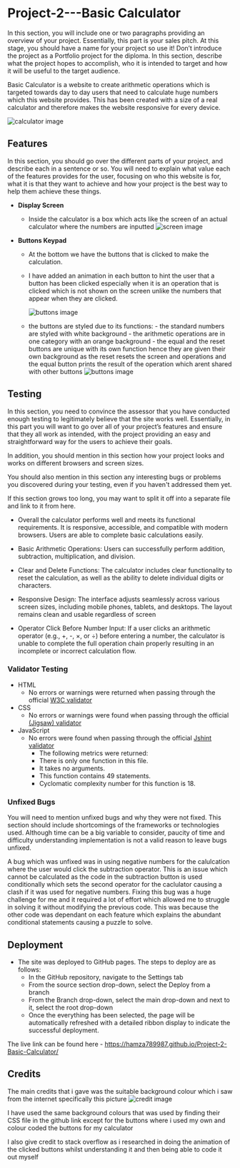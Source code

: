 # Project-2---Basic Calculator

In this section, you will include one or two paragraphs providing an overview of your project. Essentially, this part is your sales pitch. At this stage, you should have a name for your project so use it! Don’t introduce the project as a Portfolio project for the diploma. In this section, describe what the project hopes to accomplish, who it is intended to target and how it will be useful to the target audience.

Basic Calculator is a website to create arithmetic operations which is targeted towards day to day users that need to calculate huge numbers which this website provides. This has been created with a size of a real calculator and therefore makes the website responsive for every device.

![calculator image](assets/images/wholeImage.png)

## Features

In this section, you should go over the different parts of your project, and describe each in a sentence or so. You will need to explain what value each of the features provides for the user, focusing on who this website is for, what it is that they want to achieve and how your project is the best way to help them achieve these things.

- **Display Screen**

  - Inside the calculator is a box which acts like the screen of an actual calculator where the numbers are inputted
    ![screen image](assets/images/screenImage.png)

- **Buttons Keypad**

  - At the bottom we have the buttons that is clicked to make the calculation.
  - I have added an animation in each button to hint the user that a button has been clicked especially when it is an operation that is clicked which is not shown on the screen unlike the numbers that appear when they are clicked.

    ![buttons image](assets/images/buttonsImage.png)

  - the buttons are styled due to its functions: - the standard numbers are styled with white background - the arithmetic operations are in one category with an orange background - the equal and the reset buttons are unique with its own function hence they are given their own background as the reset resets the screen and operations and the equal button prints the result of the operation which arent shared with other buttons
    ![buttons image](assets/images/clickedButtonImage.png)

## Testing

In this section, you need to convince the assessor that you have conducted enough testing to legitimately believe that the site works well. Essentially, in this part you will want to go over all of your project’s features and ensure that they all work as intended, with the project providing an easy and straightforward way for the users to achieve their goals.

In addition, you should mention in this section how your project looks and works on different browsers and screen sizes.

You should also mention in this section any interesting bugs or problems you discovered during your testing, even if you haven't addressed them yet.

If this section grows too long, you may want to split it off into a separate file and link to it from here.

- Overall the calculator performs well and meets its functional requirements. It is responsive, accessible, and compatible with modern browsers. Users are able to complete basic calculations easily.

- Basic Arithmetic Operations: Users can successfully perform addition, subtraction, multiplication, and division.

- Clear and Delete Functions: The calculator includes clear functionality to reset the calculation, as well as the ability to delete individual digits or characters.

- Responsive Design: The interface adjusts seamlessly across various screen sizes, including mobile phones, tablets, and desktops. The layout remains clean and usable regardless of screen
- Operator Click Before Number Input: If a user clicks an arithmetic operator (e.g., +, -, ×, or ÷) before entering a number, the calculator is unable to complete the full operation chain properly resulting in an incomplete or incorrect calculation flow.

### Validator Testing

- HTML
  - No errors or warnings were returned when passing through the official [W3C validator](https://validator.w3.org/nu/?doc=https%3A%2F%2Fcode-institute-org.github.io%2Flove-maths%2F#textarea)
- CSS
  - No errors or warnings were found when passing through the official [(Jigsaw) validator](https://jigsaw.w3.org/css-validator/#validate_by_input)
- JavaScript
  - No errors were found when passing through the official [Jshint validator](https://jshint.com/)
    - The following metrics were returned:
    - There is only one function in this file.
    - It takes no arguments.
    - This function contains 49 statements.
    - Cyclomatic complexity number for this function is 18.

### Unfixed Bugs

You will need to mention unfixed bugs and why they were not fixed. This section should include shortcomings of the frameworks or technologies used. Although time can be a big variable to consider, paucity of time and difficulty understanding implementation is not a valid reason to leave bugs unfixed.

A bug which was unfixed was in using negative numbers for the calulcation where the user would click the subtraction operator. This is an issue which cannot be calculated as the code in the subtraction button is used conditionally which sets the second operator for the caclulator causing a clash if it was used for negative numbers.
Fixing this bug was a huge challenge for me and it required a lot of effort which allowed me to struggle in solving it without modifying the previous code. This was because the other code was dependant on each feature which explains the abundant conditional statements causing a puzzle to solve.

## Deployment

- The site was deployed to GitHub pages. The steps to deploy are as follows:
  - In the GitHub repository, navigate to the Settings tab
  - From the source section drop-down, select the Deploy from a branch
  - From the Branch drop-down, select the main drop-down and next to it, select the root drop-down
  - Once the everything has been selected, the page will be automatically refreshed with a detailed ribbon display to indicate the successful deployment.

The live link can be found here - https://hamza789987.github.io/Project-2-Basic-Calculator/

## Credits

The main credits that i gave was the suitable background colour which i saw from the internet specifically this picture
![credit image](https://tse2.mm.bing.net/th?id=OIP.CxEmzstMpHx7j-xesDE_PQHaEo&pid=Api&P=0&h=180)

I have used the same background colours that was used by finding their CSS file in the github link except for the buttons where i used my own and colour coded the buttons for my calculator

I also give credit to stack overflow as i researched in doing the animation of the clicked buttons whilst understanding it and then being able to code it out myself
